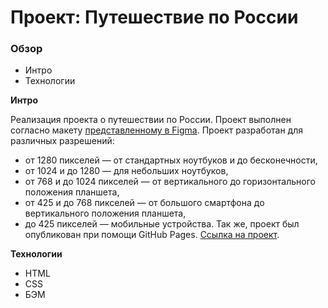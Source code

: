 # Проект: Путешествие по России

### Обзор
* Интро
* Технологии

**Интро**

Реализация проекта о путешествии по России.
Проект выполнен согласно макету [представленному в Figma](https://www.figma.com/file/5S2WSbEFL6awjVWJ0NWL8Q/Sprint-3_-Russia-_-desktop-mobile?node-id=28503%3A0). Проект разработан для различных разрешений:
* от 1280 пикселей — от стандартных ноутбуков и до бесконечности,
* от 1024 и до 1280 — для небольших ноутбуков,
* от 768 и до 1024 пикселей — от вертикального до горизонтального положения планшета,
* от 425 и до 768 пикселей — от большого смартфона до вертикального положения планшета,
* до 425 пикселей — мобильные устройства.
Так же, проект был опубликован при помощи GitHub Pages. [Ссылка на проект](https://maxvintsyun.github.io/mvin-russian-travel/index.html).

**Технологии**

* HTML
* CSS
* БЭМ
